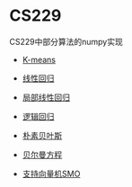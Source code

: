 # CS229
CS229中部分算法的numpy实现
* [K-means](https://github.com/luo3300612/CS229/blob/master/K-means/K-means.ipynb)

* [线性回归](https://github.com/luo3300612/CS229/blob/master/LinearRegression/LR.ipynb)

* [局部线性回归](https://github.com/luo3300612/CS229/blob/master/LocallyWeightedLogisticRegression/LocallyWeightedLogisticRegression.ipynb)

* [逻辑回归](https://github.com/luo3300612/CS229/blob/master/LogisticRegression/LogisticRegression.ipynb
)

* [朴素贝叶斯](https://github.com/luo3300612/CS229/tree/master/NaiveBayes)

* [贝尔曼方程](https://github.com/luo3300612/CS229/blob/master/RL/Maze.ipynb)

* [支持向量机SMO](https://github.com/luo3300612/CS229/tree/master/SVM)